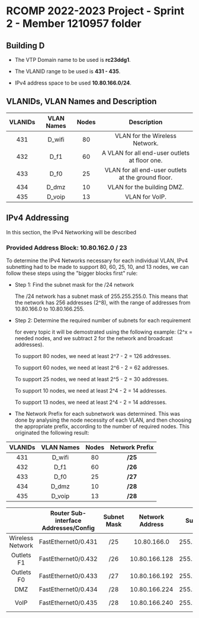 # RCOMP 2022-2023 Project - Sprint 2 - Member 1210957 folder

## Building D

- The VTP Domain name to be used is **rc23ddg1**.

- The VLANID range to be used is **431 - 435**.

- IPv4 address space to be used **10.80.166.0/24**.

## VLANIDs, VLAN Names and Description

| **VLANIDs** | **VLAN Names** | **Nodes** |                  **Description**                   |
| :---------: | :------------: | :-------: | :------------------------------------------------: |
|     431     |     D_wifi     |    80     |           VLAN for the Wireless Network.           |
|     432     |      D_f1      |    60     |   A VLAN for all end-user outlets at floor one.    |
|     433     |      D_f0      |    25     | VLAN for all end-user outlets at the ground floor. |
|     434     |     D_dmz      |    10     |             VLAN for the building DMZ.             |
|     435     |     D_voip     |    13     |                   VLAN for VoIP.                   |

## IPv4 Addressing

In this section, the IPv4 Networking will be described

### Provided Address Block: 10.80.162.0 / 23

To determine the IPv4 Networks necessary for each individual VLAN, IPv4 subnetting had to be made to support 80, 60, 25, 10, and 13 nodes, we can follow these steps using the "bigger blocks first" rule:

- Step 1: Find the subnet mask for the /24 network

  The /24 network has a subnet mask of 255.255.255.0. This means that the network has 256 addresses (2^8),
  with the range of addresses from 10.80.166.0 to 10.80.166.255.

- Step 2: Determine the required number of subnets for each requirement

  for every topic it will be demostrated using the following example:
  (2^x = needed nodes, and we subtract 2 for the network and broadcast addresses).

  To support 80 nodes, we need at least 2^7 - 2 = 126 addresses.

  To support 60 nodes, we need at least 2^6 - 2 = 62 addresses.

  To support 25 nodes, we need at least 2^5 - 2 = 30 addresses.

  To support 10 nodes, we need at least 2^4 - 2 = 14 addresses.

  To support 13 nodes, we need at least 2^4 - 2 = 14 addresses.

- The Network Prefix for each subnetwork was determined. This was done by analysing the node necessity of each VLAN, and then choosing the appropriate prefix, according to the number of required nodes.
  This originated the following result:

| **VLANIDs** | **VLAN Names** | **Nodes** | **Network Prefix** |
| :---------: | :------------: | :-------: | :----------------: |
|     431     |     D_wifi     |    80     |      **/25**       |
|     432     |      D_f1      |    60     |      **/26**       |
|     433     |      D_f0      |    25     |      **/27**       |
|     434     |     D_dmz      |    10     |      **/28**       |
|     435     |     D_voip     |    13     |      **/28**       |

|                  | Router Sub-interface Addresses/Config | Subnet Mask | Network Address |   Subnet Mask   | End Node Device IPV4 | Broadcast Address | Usable Addresses | Required Addresses |
| :--------------: | :-----------------------------------: | :---------: | :-------------: | :-------------: | :------------------: | :---------------: | :--------------: | :----------------: |
| Wireless Network |          FastEthernet0/0.431          |     /25     |   10.80.166.0   | 255.255.255.128 |     10.80.166.4      |   10.80.166.127   |       126        |         80         |
|    Outlets F1    |          FastEthernet0/0.432          |     /26     |  10.80.166.128  | 255.255.255.192 |    10.80.166.130     |   10.80.166.191   |        62        |         60         |
|    Outlets F0    |          FastEthernet0/0.433          |     /27     |  10.80.166.192  | 255.255.255.224 |    10.80.166.194     |   10.80.166.223   |        30        |         25         |
|       DMZ        |          FastEthernet0/0.434          |     /28     |  10.80.166.224  | 255.255.255.240 |    10.80.166.226     |   10.80.166.239   |        14        |         10         |
|       VoIP       |          FastEthernet0/0.435          |     /28     |  10.80.166.240  | 255.255.255.240 |     ------------     |   10.80.166.255   |        14        |         13         |
